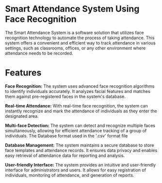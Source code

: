 # Smart Attendance System Using Face Recognition
The Smart Attendance System is a software solution that utilizes face recognition technology to automate the process of taking attendance. This system offers a convenient and efficient way to track attendance in various settings, such as classrooms, offices, or any other environment where attendance needs to be recorded.

# Features
**Face Recognition:** The system uses advanced face recognition algorithms to identify individuals accurately. It analyzes facial features and matches them against pre-registered faces in the system's database.

**Real-time Attendance:** With real-time face recognition, the system can instantly recognize and mark the attendance of individuals as they enter the designated area.

**Multi-face Detection:** The system can detect and recognize multiple faces simultaneously, allowing for efficient attendance tracking of a group of individuals. The Database format used in the '.csv' format file

**Database Management:** The system maintains a secure database to store face templates and attendance records. It ensures data privacy and enables easy retrieval of attendance data for reporting and analysis.

**User-friendly Interface:** The system provides an intuitive and user-friendly interface for administrators and users. It allows for easy registration of individuals, monitoring of attendance, and generation of reports.

